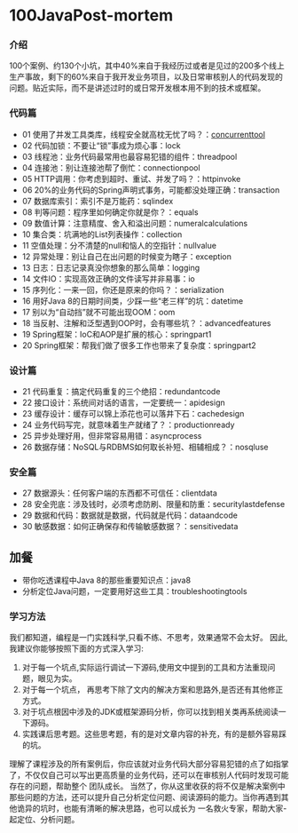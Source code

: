 # 100JavaPost-mortem

### 介绍
100个案例、约130个小坑，其中40%来自于我经历过或者是见过的200多个线上生产事故，剩下的60%来自于我开发业务项目，以及日常审核别人的代码发现的问题。贴近实际，而不是讲述过时的或日常开发根本用不到的技术或框架。

### 代码篇
+ 01 使用了并发工具类库，线程安全就高枕无忧了吗？：[concurrenttool](https://github.com/Geckoc/100JavaPost-mortem/tree/master/demo/src/main/java/com/example/concurrenttool)
+ 02 代码加锁：不要让“锁”事成为烦心事：lock
+ 03 线程池：业务代码最常用也最容易犯错的组件：threadpool
+ 04 连接池：别让连接池帮了倒忙：connectionpool
+ 05 HTTP调用：你考虑到超时、重试、并发了吗？：httpinvoke
+ 06 20%的业务代码的Spring声明式事务，可能都没处理正确：transaction
+ 07 数据库索引：索引不是万能药：sqlindex
+ 08 判等问题：程序里如何确定你就是你？：equals
+ 09 数值计算：注意精度、舍入和溢出问题：numeralcalculations
+ 10 集合类：坑满地的List列表操作：collection
+ 11 空值处理：分不清楚的null和恼人的空指针：nullvalue
+ 12 异常处理：别让自己在出问题的时候变为瞎子：exception
+ 13 日志：日志记录真没你想象的那么简单：logging
+ 14 文件IO：实现高效正确的文件读写并非易事：io
+ 15 序列化：一来一回，你还是原来的你吗？：serialization
+ 16 用好Java 8的日期时间类，少踩一些“老三样”的坑：datetime
+ 17 别以为“自动挡”就不可能出现OOM：oom
+ 18 当反射、注解和泛型遇到OOP时，会有哪些坑？：advancedfeatures
+ 19 Spring框架：IoC和AOP是扩展的核心：springpart1
+ 20 Spring框架：帮我们做了很多工作也带来了复杂度：springpart2

### 设计篇
+ 21 代码重复：搞定代码重复的三个绝招：redundantcode
+ 22 接口设计：系统间对话的语言，一定要统一：apidesign
+ 23 缓存设计：缓存可以锦上添花也可以落井下石：cachedesign
+ 24 业务代码写完，就意味着生产就绪了？：productionready
+ 25 异步处理好用，但非常容易用错：asyncprocess
+ 26 数据存储：NoSQL与RDBMS如何取长补短、相辅相成？：nosqluse

### 安全篇
+ 27 数据源头：任何客户端的东西都不可信任：clientdata
+ 28 安全兜底：涉及钱时，必须考虑防刷、限量和防重：securitylastdefense
+ 29 数据和代码：数据就是数据，代码就是代码：dataandcode
+ 30 敏感数据：如何正确保存和传输敏感数据？：sensitivedata

## 加餐
+ 带你吃透课程中Java 8的那些重要知识点：java8
+ 分析定位Java问题，一定要用好这些工具：troubleshootingtools

### 学习方法
我们都知道，编程是一门实践科学,只看不练、不思考，效果通常不会太好。
因此,我建议你能够按照下面的方式深入学习:
1. 对于每一个坑点,实际运行调试一下源码,使用文中提到的工具和方法重现问题，眼见为实。
2. 对于每一个坑点， 再思考下除了文内的解决方案和思路外,是否还有其他修正方式。
3. 对于坑点根因中涉及的JDK或框架源码分析，你可以找到相关类再系统阅读一下源码。
4. 实践课后思考题。这些思考题，有的是对文章内容的补充，有的是额外容易踩的坑。

理解了课程涉及的所有案例后，你应该就对业务代码大部分容易犯错的点了如指掌了，不仅仅自己可以写出更高质量的业务代码，还可以在审核别人代码时发现可能存在的问题，帮助整个
团队成长。
当然了，你从这里收获的将不仅是解决案例中那些问题的方法，还可以提升自己分析定位问题、阅读源码的能力。当你再遇到其他诡异的坑时，也能有清晰的解决思路，也可以成长为
一名救火专家，帮助大家-起定位、分析问题。


